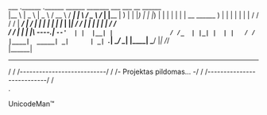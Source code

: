  ___         .______   .______        ______     _______                ___     ___    __   ______  
|__ \        |   _  \  |   _  \      /  __  \   /  _____|              |__ \   / _ \  /_ | |____  | 
   ) |       |  |_)  | |  |_)  |    |  |  |  | |  |  __      ______       ) | | | | |  | |     / /  
  / /        |   ___/  |      /     |  |  |  | |  | |_ |    |______|     / /  | | | |  | |    / /   
 / /_        |  |      |  |\  \----.|  `--'  | |  |__| |                / /_  | |_| |  | |   / /    
|____|  _____| _|      | _| `._____| \______/   \______|               |____|  \___/   |_|  /_/     
       |______|                                                                                     
       
----------------------------------------------------------------------------------------------------
/
/          /---------------------------/
/          /-   Projektas pildomas... -/
/          /---------------------------/
/          
.          
          
          
          
          
          
          
          
          
           
           
           
           
           
           
           
           
           
           
           
           
           
           
           
   UnicodeMan™
